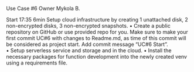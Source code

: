 Use Case #6
Owner   Mykola B.



Start 17:35  6min	Setup cloud infrastructure by creating 1 unattached disk, 2 non-encrypted disks, 3 non-encrypted snapshots.
•	Create a public repository on GitHub or use provided repo for you. Make sure to make your first commit UC#6 with changes to Readme.md, as time of this commit will be considered as project start. Add commit message “UC#6 Start”.  
•	Setup serverless service and storage and in the cloud.
•	Install the necessary packages for function development into the newly created venv using a requirements file.
